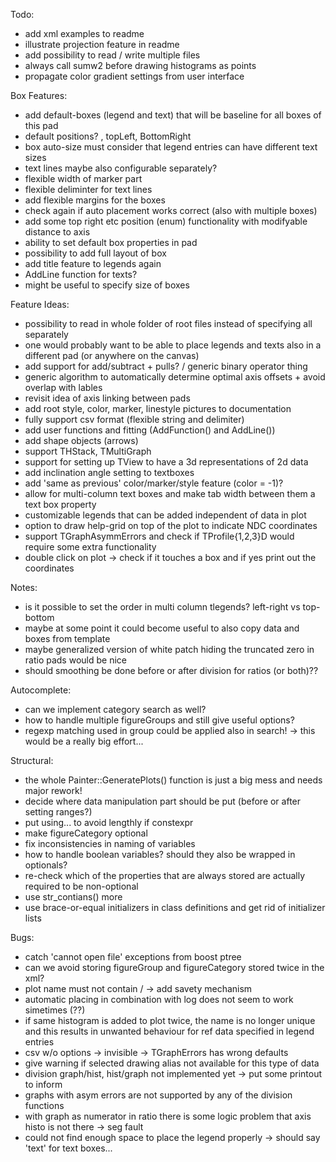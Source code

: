Todo:
- add xml examples to readme
- illustrate projection feature in readme
- add possibility to read / write multiple files
- always call sumw2 before drawing histograms as points
- propagate color gradient settings from user interface

Box Features:
- add default-boxes (legend and text) that will be baseline for all boxes of this pad
- default positions? , topLeft, BottomRight
- box auto-size must consider that legend entries can have different text sizes
- text lines maybe also configurable separately?
- flexible width of marker part
- flexible deliminter for text lines
- add flexible margins for the boxes
- check again if auto placement works correct (also with multiple boxes)
- add some top right etc position (enum) functionality with modifyable distance to axis
- ability to set default box properties in pad
- possibility to add full layout of box
- add title feature to legends again
- AddLine function for texts?
- might be useful to specify size of boxes

Feature Ideas:
- possibility to read in whole folder of root files instead of specifying all separately
- one would probably want to be able to place legends and texts also in a different pad (or anywhere on the canvas)
- add support for add/subtract + pulls? / generic binary operator thing
- generic algorithm to automatically determine optimal axis offsets + avoid overlap with lables
- revisit idea of axis linking between pads
- add root style, color, marker, linestyle pictures to documentation
- fully support csv format (flexible string and delimiter)
- add user functions and fitting (AddFunction() and AddLine())
- add shape objects (arrows)
- support THStack, TMultiGraph
- support for setting up TView to have a 3d representations of 2d data
- add inclination angle setting to textboxes
- add 'same as previous' color/marker/style feature (color = -1)?
- allow for multi-column text boxes and make tab width between them a text box property
- customizable legends that can be added independent of data in plot
- option to draw help-grid on top of the plot to indicate NDC coordinates
- support TGraphAsymmErrors and check if TProfile{1,2,3}D would require some extra functionality
- double click on plot -> check if it touches a box and if yes print out the coordinates

Notes:
- is it possible to set the order in multi column tlegends? left-right vs top-bottom
- maybe at some point it could become useful to also copy data and boxes from template
- maybe generalized version of white patch hiding the truncated zero in ratio pads would be nice
- should smoothing be done before or after division for ratios (or both)??

Autocomplete:
- can we implement category search as well?
- how to handle multiple figureGroups and still give useful options?
- regexp matching used in group could be applied also in search! -> this would be a really big effort...

Structural:
- the whole Painter::GeneratePlots() function is just a big mess and needs major rework!
- decide where data manipulation part should be put (before or after setting ranges?)
- put using... to avoid lengthly if constexpr
- make figureCategory optional
- fix inconsistencies in naming of variables
- how to handle boolean variables? should they also be wrapped in optionals?
- re-check which of the properties that are always stored are actually required to be non-optional
- use str_contians() more
- use brace-or-equal initializers in class definitions and get rid of initializer lists

Bugs:
- catch 'cannot open file' exceptions from boost ptree
- can we avoid storing figureGroup and figureCategory stored twice in the xml?
- plot name must not contain / -> add savety mechanism
- automatic placing in combination with log does not seem to work simetimes (??)
- if same histogram is added to plot twice, the name is no longer unique and this results in unwanted behaviour for ref data specified in legend entries
- csv w/o options -> invisible -> TGraphErrors has wrong defaults
- give warning if selected drawing alias not available for this type of data
- division graph/hist, hist/graph not implemented yet -> put some printout to inform
- graphs with asym errors are not supported by any of the division functions
- with graph as numerator in ratio there is some logic problem that axis histo is not there -> seg fault
- could not find enough space to place the legend properly -> should say 'text' for text boxes...

